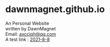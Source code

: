 # dawnmagnet.github.io
An Personal Website  
written by DawnMagnet  
Email: [axccjqh@qq.com](axccjqh@qq.com)  
A test link : [2021-8-8](./2021/8/8.md)